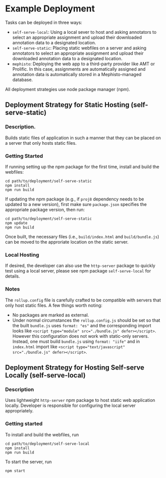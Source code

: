 # Example Deployment

Tasks can be deployed in three ways:

* `self-serve-local`: Using a local sever to host and asking annotators to select an appropriate assignment and upload their downloaded annotation data to a designated location.
* `self-serve-static`: Placing static webfiles on a server and asking annotators to select an appropriate assignment and upload their downloaded annotation data to a designated location.
* `mephisto`: Deploying the web app to a third-party provider like AMT or Prolific. In this case, assignments are automatically assigned and annotation data is automatically stored in a Mephisto-managed database.

All deployment strategies use node package manager (npm).

## Deployment Strategy for Static Hosting (self-serve-static)

### Description.

Builds static files of application in such a manner that they can be placed on a server that only hosts static files.

### Getting Started

If running setting up the npm package for the first time, install and build the webfiles:
```console
cd path/to/deployment/self-serve-static
npm install
npm run build
```

If updating the npm package (e.g., if `proj8` dependency needs to be updated to a new version), first make sure `package.json` specifies the appropriate package version, then run:

```console
cd path/to/deployment/self-serve-static
npm update
npm run build
```

Once built, the necessary files (i.e., `build/index.html` and `build/bundle.js`) can be moved to the approriate location on the static server.

### Local Hosting

If desired, the developer can also use the `http-server` package to quickly test using a local server, please see npm package `self-serve-local` for details.

### Notes

The `rollup.config` file is carefully crafted to be compatible with servers that only host static files. A few things worth noting:
 
* No packages are marked as external.
* Under normal circumstances the `rollup.config.js` should be set so that the built `bundle.js` uses `format: "es"` and the corresponding import looks like `<script type="module" src="./bundle.js" defer></script>`. However this configuration does not work with static-only servers. Instead, one must build `bundle.js` using `format: "iife"` and in `index.html` import like `<script type="text/javascript" src="./bundle.js" defer></script>`.

## Deployment Strategy for Hosting Self-serve Locally (self-serve-local)

### Description
Uses lightweight `http-server` npm package to host static web application locally. Developer is responsible for configuring the local server appropriately.

### Getting started

To install and build the webfiles, run
```console
cd path/to/deployment/self-serve-local
npm install
npm run build
```

To start the server, run
```console
npm start
```